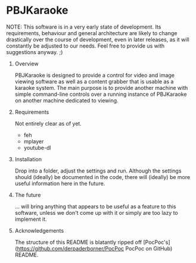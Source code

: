 PBJKaraoke
==========

NOTE: This software is in a very early state of development. Its requirements, behaviour and general architecture are likely to change drastically over the course of development, even in later releases, as it will constantly be adjusted to our needs. Feel free to provide us with suggestions anyway. ;)

1. Overview

    PBJKaraoke is designed to provide a control for video and image viewing software as well as a content grabber that is usable as a karaoke system. The main purpose is to provide another machine with simple command-line controls over a running instance of PBJKaraoke on another machine dedicated to viewing.

2. Requirements

    Not entirely clear as of yet.
   * feh 
   * mplayer 
   * youtube-dl

3. Installation

    Drop into a folder, adjust the settings and run.
    Although the settings should (ideally) be documented in the code, there will (ideally) be more useful information here in the future.

4. The future

    ... will bring anything that appears to be useful as a feature to this software, unless we don't come up with it or simply are too lazy to implement it.

5. Acknowledgements

    The structure of this README is blatantly ripped off [PocPoc's](https://github.com/derpaderborner/PocPoc PocPoc on GitHub) README.
